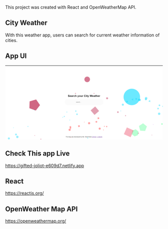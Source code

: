 This project was created with React and OpenWeatherMap API.

## City Weather 

With this weather app, users can search for current weather information of cities. 

## App UI 

![](public/images/weather%20app%20page%201.PNG)


## Check This app Live 

https://gifted-joliot-e609d7.netlify.app

## React 
https://reactjs.org/

## OpenWeather Map API 
https://openweathermap.org/


